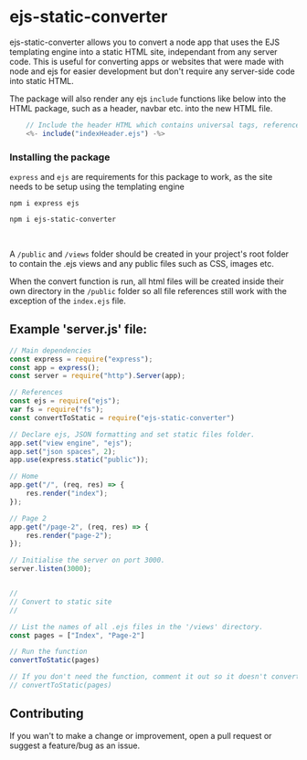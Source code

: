 # ejs-static-converter

ejs-static-converter allows you to convert a node app that uses the EJS templating engine into a static HTML site, independant from any server code. This is useful for converting apps or websites that were made with node and ejs for easier development but don't require any server-side code into static HTML.

The package will also render any ejs `include` functions like below into the HTML package, such as a header, navbar etc. into the new HTML file.

```js
    // Include the header HTML which contains universal tags, references and other metadata.
    <%- include("indexHeader.ejs") -%>
```

### Installing the package
`express` and `ejs` are requirements for this package to work, as the site needs to be setup using the templating engine

```
npm i express ejs
```

```
npm i ejs-static-converter
```
<br>

A `/public` and `/views` folder should be created in your project's root folder to contain the .ejs views and any public files such as CSS, images etc. 

When the convert function is run, all html files will be created inside their own directory in the `/public` folder so all file references still work with the exception of the `index.ejs` file.

## Example 'server.js' file:
```js
// Main dependencies
const express = require("express");
const app = express();
const server = require("http").Server(app);

// References
const ejs = require("ejs");
var fs = require("fs");
const convertToStatic = require("ejs-static-converter")

// Declare ejs, JSON formatting and set static files folder.
app.set("view engine", "ejs");
app.set("json spaces", 2);
app.use(express.static("public"));

// Home
app.get("/", (req, res) => {
    res.render("index");
});

// Page 2
app.get("/page-2", (req, res) => {
    res.render("page-2");
});

// Initialise the server on port 3000.
server.listen(3000);


//
// Convert to static site
//

// List the names of all .ejs files in the '/views' directory.
const pages = ["Index", "Page-2"]

// Run the function
convertToStatic(pages)

// If you don't need the function, comment it out so it doesn't convert your site when you don't need it.
// convertToStatic(pages)
```

## Contributing

If you wan't to make a change or improvement, open a pull request or suggest a feature/bug as an issue.
